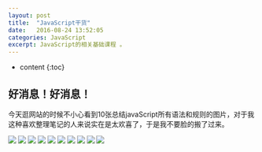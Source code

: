 ```yaml
---
layout: post
title:  "JavaScript干货"
date:   2016-08-24 13:52:05
categories: JavaScript
excerpt: JavaScript的相关基础课程 。
---
```


* content
{:toc}


## 好消息！好消息！

今天逛网站的时候不小心看到10张总结javaScript所有语法和规则的图片，对于我这种喜欢整理笔记的人来说实在是太欢喜了，于是我不要脸的搬了过来。

![](http://www.html5cn.org/data/attachment/portal/201604/25/105101ycat62v3tg6ddzct.jpg)
![](http://www.html5cn.org/data/attachment/portal/201604/25/105101slvidd0lddjlvvvd.png)
![](http://www.html5cn.org/data/attachment/portal/201604/25/105102it9ppytzt8op65sk.jpg)
![](http://www.html5cn.org/data/attachment/portal/201604/25/105103y5f2fw43dnv9cewz.jpg)
![](http://www.html5cn.org/data/attachment/portal/201604/25/105717unyupu20n2pm7p2y.jpg)
![](http://www.html5cn.org/data/attachment/portal/201604/25/105201u18qie9gc8eqqgc3.png)
![](http://www.html5cn.org/data/attachment/portal/201604/25/105201x767d5qf15fxqxeg.png)
![](http://www.html5cn.org/data/attachment/portal/201604/25/105202nr9oufu5wddu5rdb.jpg)
![](http://www.html5cn.org/data/attachment/portal/201604/25/105203zyr76m89y4m8m2tb.jpg)
![](http://www.html5cn.org/data/attachment/portal/201604/25/105204g2tibabtmi45rtfx.gif)
